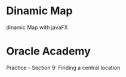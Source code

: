 # Dinamic Map
dinamic Map with javaFX

# Oracle Academy
Practice - Section 9: Finding a central location
